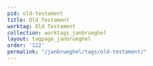 ```yaml
---
pid: old-testament
title: Old Testament
worktag: Old Testament
collection: worktags_janbrueghel
layout: tagpage_janbrueghel
order: '122'
permalink: "/janbrueghel/tags/old-testament/"
---
```


